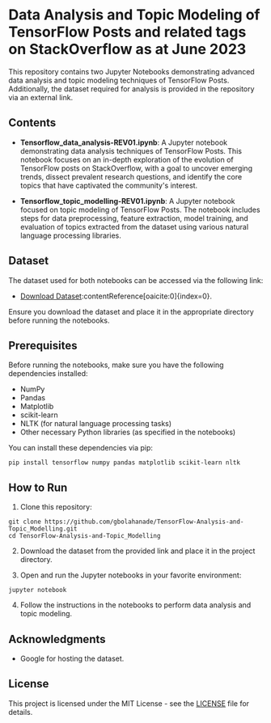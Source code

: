 # Data Analysis and Topic Modeling of TensorFlow Posts and related tags on StackOverflow as at June 2023

This repository contains two Jupyter Notebooks demonstrating advanced data analysis and topic modeling techniques of TensorFlow Posts. Additionally, the dataset required for analysis is provided in the repository via an external link.

## Contents

- **Tensorflow_data_analysis-REV01.ipynb**: A Jupyter notebook demonstrating data analysis techniques of TensorFlow Posts. This notebook focuses on an in-depth exploration of the evolution of TensorFlow posts on StackOverflow, with a goal to uncover emerging trends, dissect prevalent research questions, and identify the core topics that have captivated the community's interest.


- **Tensorflow_topic_modelling-REV01.ipynb**: A Jupyter notebook focused on topic modeling of TensorFlow Posts. The notebook includes steps for data preprocessing, feature extraction, model training, and evaluation of topics extracted from the dataset using various natural language processing libraries.

## Dataset

The dataset used for both notebooks can be accessed via the following link:

- [Download Dataset](https://drive.google.com/file/d/1M5yxMfm6bZT6bc_eNjrO3WFUKVd-OxB5/view?usp=drive_link)&#8203;:contentReference[oaicite:0]{index=0}.

Ensure you download the dataset and place it in the appropriate directory before running the notebooks.

## Prerequisites

Before running the notebooks, make sure you have the following dependencies installed:

- NumPy
- Pandas
- Matplotlib
- scikit-learn
- NLTK (for natural language processing tasks)
- Other necessary Python libraries (as specified in the notebooks)

You can install these dependencies via pip:

```
pip install tensorflow numpy pandas matplotlib scikit-learn nltk
```

## How to Run

1. Clone this repository:

```
git clone https://github.com/gbolahanade/TensorFlow-Analysis-and-Topic_Modelling.git
cd TensorFlow-Analysis-and-Topic_Modelling
```

2. Download the dataset from the provided link and place it in the project directory.

3. Open and run the Jupyter notebooks in your favorite environment:

```
jupyter notebook
```

4. Follow the instructions in the notebooks to perform data analysis and topic modeling.


## Acknowledgments

- Google for hosting the dataset.


## License

This project is licensed under the MIT License - see the [LICENSE](LICENSE) file for details.
